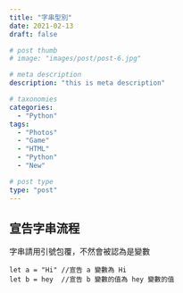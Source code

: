 ```yaml
---
title: "字串型別"
date: 2021-02-13
draft: false

# post thumb
# image: "images/post/post-6.jpg"

# meta description
description: "this is meta description"

# taxonomies
categories: 
  - "Python"
tags:
  - "Photos"
  - "Game"
  - "HTML"
  - "Python"
  - "New"

# post type
type: "post"
---
```


## 宣告字串流程

字串請用引號包覆，不然會被認為是變數

```
let a = "Hi" //宣告 a 變數為 Hi
let b = hey  //宣告 b 變數的值為 hey 變數的值
```
